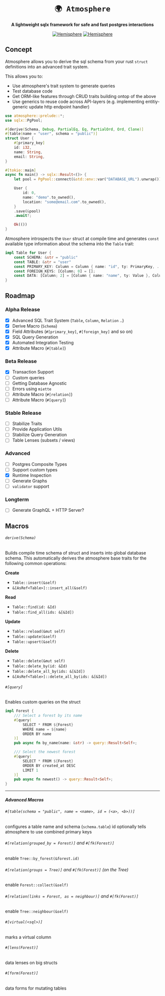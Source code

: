 <div align="center">

# `🌍 Atmosphere`

**A lightweight sqlx framework for safe and fast postgres interactions**

[![Hemisphere](https://img.shields.io/badge/hemisphere-open%20source-blueviolet.svg)](https://hemisphere.studio)
[![Hemisphere](https://img.shields.io/badge/postgresql-orm-blue.svg)]()

</div>

## Concept

Atmosphere allows you to derive the sql schema from your rust `struct` definitions into an advanced trait system.

This allows you to:

- Use atmosphere's trait system to generate queries
- Test database code
- Get ORM-like features through CRUD traits building ontop of the above
- Use generics to reuse code across API-layers (e.g. implementing entitiy-generic update http endpoint handler)

```rust
use atmosphere::prelude::*;
use sqlx::PgPool;

#[derive(Schema, Debug, PartialEq, Eq, PartialOrd, Ord, Clone)]
#[table(name = "user", schema = "public")]
struct User {
    #[primary_key]
    id: i32,
    name: String,
    email: String,
}

#[tokio::main]
async fn main() -> sqlx::Result<()> {
    let pool = PgPool::connect(&std::env::var("DATABASE_URL").unwrap()).await?;

    User {
        id: 0,
        name: "demo".to_owned(),
        location: "some@email.com".to_owned(),
    }
    .save(&pool)
    .await?;

    Ok(())
}
```

Atmosphere introspects the `User` struct at compile time and generates `const` available type information
about the schema into the `Table` trait:

```rust
impl Table for User {
    const SCHEMA: &str = "public"
    const TABLE: &str = "user"
    const PRIMARY_KEY: Column = Column { name: "id", ty: PrimaryKey, .. };
    const FOREIGN_KEYS: [Column; 0] = [];
    const DATA: [Column; 2] = [Column { name: "name", ty: Value }, Column { name: "email", ty: Value, } ];
}
```

## Roadmap

### Alpha Release
- [x] Advanced SQL Trait System (`Table`, `Column`, `Relation` ..)
- [x] Derive Macro (`Schema`)
- [x] Field Attributes (`#[primary_key]`, `#[foreign_key]` and so on)
- [x] SQL Query Generation
- [x] Automated Integration Testing
- [x] Attribute Macro (`#[table]`)

### Beta Release
- [x] Transaction Support
- [ ] Custom queries
- [ ] Getting Database Agnostic
- [ ] Errors using `miette`
- [ ] Attribute Macro (`#[relation]`)
- [ ] Attribute Macro (`#[query]`)

### Stable Release
- [ ] Stabilize Traits
- [ ] Provide Application Utils
- [ ] Stabilize Query Generation
- [ ] Table Lenses (subsets / views)

### Advanced
- [ ] Postgres Composite Types
- [ ] Support custom types
- [x] Runtime Inspection
- [ ] Generate Graphs
- [ ] `validator` support

### Longterm
- [ ] Generate GraphQL + HTTP Server?

## Macros

###### `derive(Schema)`

Builds compile time schema of struct and inserts into global database schema.
This automatically derives the atmosphere base traits for the following common
operations:

**Create**
- `Table::insert(&self)`
- `&[AsRef<Table>]::insert_all(&self)`

**Read**
- `Table::find(id: &Id)`
- `Table::find_all(ids: &[&Id])`

**Update**
- `Table::reload(&mut self)`
- `Table::update(&self)`
- `Table::upsert(&self)`

 **Delete**
- `Table::delete(&mut self)`
- `Table::delete_by(id: &Id)`
- `Table::delete_all_by(ids: &[&Id])`
- `&[AsRef<Table>]::delete_all_by(ids: &[&Id])`

###### `#[query]`
Enables custom queries on the struct

```rust
impl Forest {
    /// Select a forest by its name
    #[query(
        SELECT * FROM ${Forest}
        WHERE name = ${name}
        ORDER BY name
    )]
    pub async fn by_name(name: &str) -> query::Result<Self>;

    /// Select the newest forest
    #[query(
        SELECT * FROM ${Forest}
        ORDER BY created_at DESC
        LIMIT 1
    )]
    pub async fn newest() -> query::Result<Self>;
}
```

---

##### Advanced Macros

###### `#[table(schema = "public", name = <name>, id = (<a>, <b>))]`
configures a table name and schema (`schema.table`)
id optionally tells atmosphere to use combined primary keys

###### `#[relation(grouped_by = Forest)]` and `#[fk(Forest)]`
enable `Tree::by_forest(&forest.id)`

###### `#[relation(groups = Tree)]` and `#[fk(Forest)]`  (on the Tree)
enable `Forest::collect(&self)`

###### `#[relation(links = Forest, as = neighbour)]` and `#[fk(Forest)]`
enable `Tree::neighbour(&self)`

###### `#[virtual(<sql>)]`
marks a virtual column

###### `#[lens(Forest)]`
data lenses on big structs

###### `#[form(Forest)]`
data forms for mutating tables
